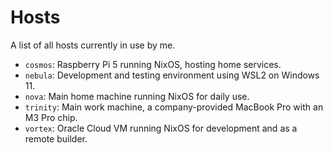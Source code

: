 # Hosts

A list of all hosts currently in use by me.

- `cosmos`: Raspberry Pi 5 running NixOS, hosting home services.
- `nebula`: Development and testing environment using WSL2 on Windows 11.
- `nova`: Main home machine running NixOS for daily use.
- `trinity`: Main work machine, a company-provided MacBook Pro with an M3 Pro chip.
- `vortex`: Oracle Cloud VM running NixOS for development and as a remote builder.
